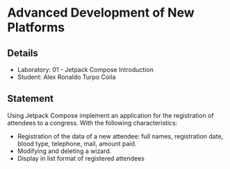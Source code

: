 # Advanced Development of New Platforms

## Details

- Laboratory: 01 - Jetpack Compose Introduction
- Student: Alex Ronaldo Turpo Coila

## Statement

Using Jetpack Compose implement an application for the registration of attendees to a congress. With the following characteristics:
 - Registration of the data of a new attendee: full names, registration date, blood type, telephone, mail, amount paid.
 - Modifying and deleting a wizard.
 - Display in list format of registered attendees

